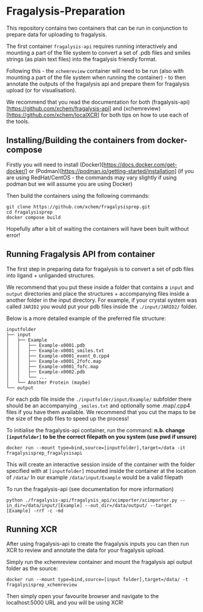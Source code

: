 # Fragalysis-Preparation

This repository contains two containers that can be run in conjunction to prepare data for uploading to fragalysis.

The first container `fragalysis-api` requires running interactively and mounting a part of the file system to convert a set of .pdb files and smiles strings (as plain text files) into the fragalysis friendly format.

Following this - the `xchemreview` container will need to be run (also with mounting a part of the file system when running the container) - to then annotate the outputs of the fragalysis api and prepare them for fragalysis upload (or for visualisation).

We recommend that you read the documentation for both (fragalysis-api)[https://github.com/xchem/fragalysis-api] and (xchemreview)[https://github.com/xchem/localXCR] for both tips on how to use each of the tools.

## Installing/Building the containers from docker-compose

Firstly you will need to install (Docker)[https://docs.docker.com/get-docker/] or (Podman)[https://podman.io/getting-started/installation] (if you are using RedHat/CentOS - the commands may vary slightly if using podman but we will assume you are using Docker)

Then build the containers using the following commands:

```
git clone https://github.com/xchem/fragalysisprep.git
cd fragalysisprep
docker compose build
```

Hopefully after a bit of waiting the containers will have been built without error!

## Running Fragalysis API from container

The first step in preparing data for fragalysis is to convert a set of pdb files into ligand + unliganded structures.

We recommend that you put these inside a folder that contains a `input` and `output` directories and place the structures + accompanying files inside a
another folder in the input directory. For example, if your crystal system was called `JARID2` you would put your pdb files inside the `./input/JARID2/` folder.

Below is a more detailed example of the preferred file structure:

```
inputfolder
├── input
│   ├── Example
│   │   ├── Example-x0001.pdb
│   │   ├── Example-x0001_smiles.txt
│   │   ├── Example-x0001_event_0.cpp4
│   │   ├── Example-x0001_2fofc.map
│   │   ├── Example-x0001_fofc.map
│   │   ├── Example-x0002.pdb
│   │   └── ...
│   └── Another Protein (maybe)
└── output
```

For each pdb file inside the `./inputfolder/input/Example/` subfolder there should be an accompanying `_smiles.txt` and optionally some .map/.cpp4 files if you have them available. We recommend that you cut the maps to be the size of the pdb files to speed up the process!

To initialise the fragalysis-api container, run the command:
**n.b. change `[inputfolder]` to be the correct filepath on you system (use pwd if unsure)**

```
docker run --mount type=bind,source=[inputfolder],target=/data -it fragalysisprep_fragalysisapi
```

This will create an interactive session inside of the container with the folder specified with at `[inputfolder]` mounted inside the container at the location of `/data/`
In our example `/data/input/Example` would be a valid filepath

To run the fragalysis-api (see documentation for more information)

```
python ./fragalysis-api/fragalysis_api/xcimporter/xcimporter.py --in_dir=/data/input/[Example] --out_dir=/data/output/ --target [Example] -rrf -c -md
```

## Running XCR

After using fragalysis-api to create the fragalysis inputs you can then run XCR to review and annotate the data for your fragalysis upload.

Simply run the xchemreview container and mount the fragalysis api output folder as the source:

```
docker run --mount type=bind,source=[input folder],target=/data/ -t fragalysisprep_xchemreview
```

Then simply open your favourite browser and navigate to the localhost:5000 URL and you will be using XCR!
